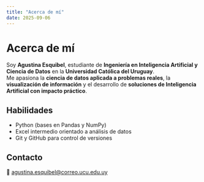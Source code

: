 ```yaml
---
title: "Acerca de mí"
date: 2025-09-06
---
```


# Acerca de mí
Soy **Agustina Esquibel**, estudiante de **Ingeniería en Inteligencia Artificial y Ciencia de Datos** en la **Universidad Católica del Uruguay**.  
Me apasiona la **ciencia de datos aplicada a problemas reales**, la **visualización de información** y el desarrollo de **soluciones de Inteligencia Artificial con impacto práctico**.  

## Habilidades
- Python (bases en Pandas y NumPy)  
- Excel intermedio orientado a análisis de datos  
- Git y GitHub para control de versiones  


## Contacto
📧 agustina.esquibel@correo.ucu.edu.uy


